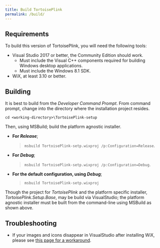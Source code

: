 ```yaml
---
title: Build TortoisePlink
permalink: /build/
---
```


## Requirements

To build this version of TortoisePlink, you will need the following tools:

- Visual Studio 2017 or better, the Community Edition should work.
    - Must include the Visual C++ components required for building Windows desktop applications.
	- Must include the Windows 8.1 SDK.
- WiX, at least 3.10 or better.

## Building

It is best to build from the _Developer Command Prompt_. From command prompt, change into the
directory where the installation project resides.

`cd <working-directory>\TortoisePlink-setup`

Then, using MSBuild; build the platform agnostic installer.

- **For _Release_**;
  > `msbuild TortoisePlink-setp.wixproj /p:Configuration=Release`.
- **For _Debug_**;
  > `msbuild TortoisePlink-setp.wixproj /p:Configuration=Debug`.
- **For the default configuration, using _Debug_**;
  > `msbuild TortoisePlink-setp.wixproj`

Though the project for _TortoisePlink_ and the platform specific installer,
_TortoisePlink.Setup.Base_, may be build via VisualStudio; the platform agnostic installer must be
built from the command-line using MSBuild as shown above.

## Troubleshooting

- If your images and icons disappear in VisualStudio after installing WiX, please see [this page for
  a workaround](https://developercommunity.visualstudio.com/content/problem/94502/visual-studio-2017-153-toolbar-icons-are-missing.html).
